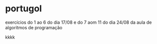 # portugol
 exercícios do 1 ao 6 do dia 17/08 e do 7 aom 11 do dia 24/08 da aula de algoritmos de programação

 kkkk


